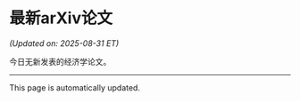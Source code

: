 # 最新arXiv论文

<!-- ARXIV_PAPERS_START -->
*(Updated on: 2025-08-31 ET)*

今日无新发表的经济学论文。
<!-- ARXIV_PAPERS_END -->

---
This page is automatically updated.
